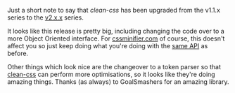 Just a short note to say that *clean-css* has been upgraded from the v1.1.x series to the
[v2.x.x](https://github.com/GoalSmashers/clean-css/blob/master/History.md#200--2013-11-04) series.

It looks like this release is pretty big, including changing the code over to a more Object Oriented interface. For
[cssminifier.com](/) of course, this doesn't affect you so just keep doing what you're doing with the
[same API](/examples) as before.

Other things which look nice are the changeover to a token parser so that
[clean-css](https://github.com/GoalSmashers/clean-css/) can perform more optimisations, so it looks like
they're doing amazing things. Thanks (as always) to GoalSmashers for an amazing library.
